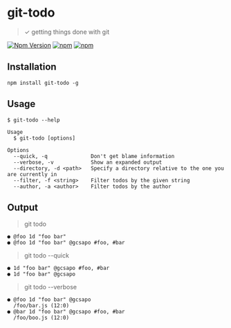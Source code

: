 # git-todo

> ✓ getting things done with git

[![Npm Version](https://img.shields.io/npm/v/git-todo.svg)](https://www.npmjs.com/package/git-todo)
[![npm](https://img.shields.io/npm/dt/git-todo.svg)]()
[![npm](https://img.shields.io/npm/dm/git-todo.svg)]()

## Installation

```
npm install git-todo -g
```

## Usage

```
$ git-todo --help

Usage
  $ git-todo [options]

Options
  --quick, -q              Don't get blame information
  --verbose, -v            Show an expanded output
  --directory, -d <path>   Specify a directory relative to the one you are currently in
  --filter, -f <string>    Filter todos by the given string
  --author, -a <author>    Filter todos by the author
```

## Output

> git todo

```
● @foo 1d "foo bar"
● @foo 1d "foo bar" @gcsapo #foo, #bar
```

> git todo --quick

```
● 1d "foo bar" @gcsapo #foo, #bar
● 1d "foo bar" @gcsapo
```

> git todo --verbose

```
● @foo 1d "foo bar" @gcsapo
  /foo/bar.js (12:0)
● @bar 1d "foo bar" @gcsapo #foo, #bar
  /foo/boo.js (12:0)
```
